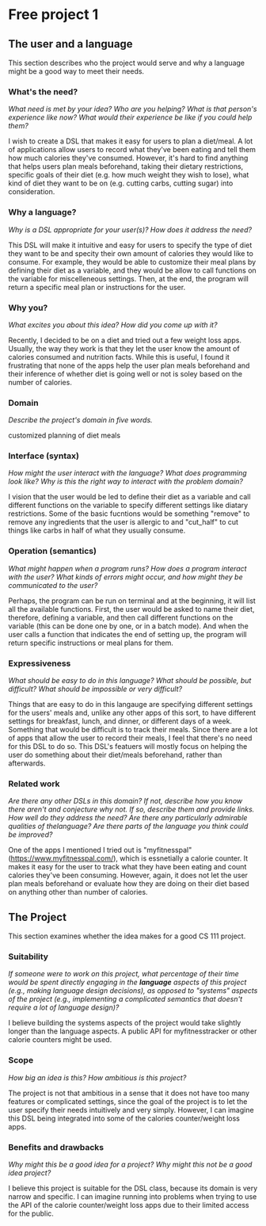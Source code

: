 # Free project 1

## The user and a language
This section describes who the project would serve and why a language might be a good way to meet their needs.


### What's the need?
_What need is met by your idea? Who are you helping? What is that person's
experience like now? What would their experience be like if you could help 
them?_

I wish to create a DSL that makes it easy for users to plan a diet/meal.
A lot of applications allow users to record what they've been eating and 
tell them how much calories they've consumed. However, it's hard to find 
anything that helps users plan meals beforehand, taking their dietary 
restrictions, specific goals of their diet (e.g. how much weight they wish to
lose), what kind of diet they want to be on (e.g. cutting carbs, cutting 
sugar) into consideration.

### Why a language?
_Why is a DSL appropriate for your user(s)? How does it address the need?_

This DSL will make it intuitive and easy for users to specify the type of 
diet they want to be and specity their own amount of calories they would like to consume. For example, they would be able to customize their meal plans
by defining their diet as a variable, and they would be allow to call functions on the variable for miscelleneous settings. Then, at the end, the program will return a specific meal plan or instructions for the user.

### Why you?
_What excites you about this idea? How did you come up with it?_

Recently, I decided to be on a diet and tried out a few weight 
loss apps. Usually, the way they work is that they let the user
know the amount of calories consumed and nutrition facts.
While this is useful, I found it frustrating that none of the 
apps help the user plan meals beforehand and their inference of 
whether diet is going well or not is soley based on the number of
calories.

### Domain
_Describe the project's domain in five words._

customized planning of diet meals

### Interface (syntax)
_How might the user interact with the language? What does programming look 
like? Why is this the right way to interact with the problem domain?_ 

I vision that the user would be led to define their diet as a variable and call
different functions on the variable to specify different settings like diatary restrictions. Some of the basic fucntions would be something "remove" to remove any ingredients that the user is allergic to and "cut_half" to cut things like carbs in half of what they usually consume.

### Operation (semantics)
_What might happen when a program runs? How does a program interact with the
user? What kinds of errors might occur, and how might they be communicated to
the user?_

Perhaps, the program can be run on terminal and at the beginning, it will list
all the available functions. First, the user would be asked to name their diet, therefore, defining a variable, and then call different functions on the 
variable (this can be done one by one, or in a batch mode). And when the user calls a function that indicates the end of setting up, the program will return specific instructions or meal plans for them. 


### Expressiveness
_What should be easy to do in this language? What should be possible, but
difficult? What should be impossible or very difficult?_

Things that are easy to do in this langauge are specifying different settings for the users' meals and, unlike any other apps of this sort, to have different settings for breakfast, lunch, and dinner, or different days of a week. 
Something that would be difficult is to track their meals. Since there are a lot of apps that allow the user to record their meals, I feel that there's no need for this DSL to do so. This DSL's featuers will mostly focus on helping the user do something about their diet/meals beforehand, rather than afterwards. 


### Related work
_Are there any other DSLs in this domain? If not, describe how you know there
aren't and conjecture why not. If so, describe them and provide links. How well do they address the need? Are there any particularly admirable qualities of thelanguage? Are there parts of the language you think could be improved?_

One of the apps I mentioned I tried out is "myfitnesspal" (https://www.myfitnesspal.com/), which is essnetially a calorie counter. It makes it easy for the user to track what they have been eating and count calories they've been consuming. However, again, it does not let the user plan meals beforehand or evaluate how they are doing on their diet based on anything other than number of calories.

## The Project
This section examines whether the idea makes for a good CS 111 project.


### Suitability
_If someone were to work on this project, what percentage of their time would be spent directly engaging in the **language** aspects of this project (e.g.,
making language design decisions), as opposed to "systems" aspects of the
project (e.g., implementing a complicated semantics that doesn't require a lot
of language design)?_

I believe building the systems aspects of the project would take slightly longer than the language aspects. 
A public API for myfitnesstracker or other calorie counters might be used.


### Scope
_How big an idea is this? How ambitious is this project?_

The project is not that ambitious in a sense that it does not have too many features or complicated settings, since the goal of the project is to let the user specify their needs intuitively and very simply. However, I can imagine this DSL being integrated into some of the calories counter/weight loss apps.

### Benefits and drawbacks
_Why might this be a good idea for a project? Why might this not be a good idea project?_

I believe this project is suitable for the DSL class, because its domain is very narrow and specific. 
I can imagine running into problems when trying to use the API of the calorie counter/weight loss apps due to their limited access for the public.

